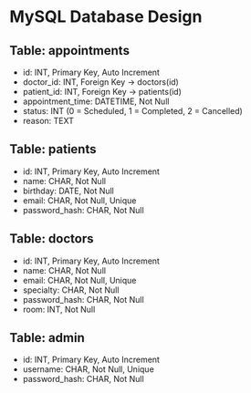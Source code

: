 # MySQL Database Design

## Table: appointments
- id: INT, Primary Key, Auto Increment
- doctor_id: INT, Foreign Key → doctors(id)
- patient_id: INT, Foreign Key → patients(id)
- appointment_time: DATETIME, Not Null
- status: INT (0 = Scheduled, 1 = Completed, 2 = Cancelled)
- reason: TEXT

## Table: patients
- id: INT, Primary Key, Auto Increment
- name: CHAR, Not Null
- birthday: DATE, Not Null
- email: CHAR, Not Null, Unique
- password_hash: CHAR, Not Null

## Table: doctors
- id: INT, Primary Key, Auto Increment
- name: CHAR, Not Null
- email: CHAR, Not Null, Unique
- specialty: CHAR, Not Null
- password_hash: CHAR, Not Null
- room: INT, Not Null

## Table: admin
- id: INT, Primary Key, Auto Increment
- username: CHAR, Not Null, Unique
- password_hash: CHAR, Not Null

